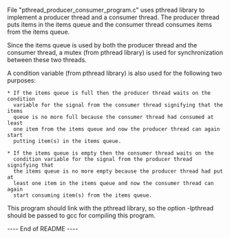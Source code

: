 
File "pthread_producer_consumer_program.c" uses pthread library to implement a
producer thread and a consumer thread. The producer thread puts items in the
items queue and the consumer thread consumes items from the items queue.

Since the items queue is used by both the producer thread and the consumer
thread, a mutex (from pthread library) is used for synchronization between these
two threads.

A condition variable (from pthread library) is also used for the following two
purposes:

    * If the items queue is full then the producer thread waits on the condition
      variable for the signal from the consumer thread signifying that the items
      queue is no more full because the consumer thread had consumed at least
      one item from the items queue and now the producer thread can again start
      putting item(s) in the items queue.

    * If the items queue is empty then the consumer thread waits on the
      condition variable for the signal from the producer thread signifying that
      the items queue is no more empty because the producer thread had put at
      least one item in the items queue and now the consumer thread can again
      start consuming item(s) from the items queue.

This program should link with the pthread library, so the option -lpthread
should be passed to gcc for compiling this program.

---- End of README ----

